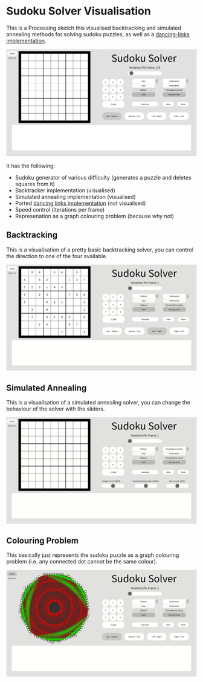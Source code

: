 # Sudoku Solver Visualisation

This is a Processing sketch this visualised backtracking and simulated annealing methods for solving sudoku puzzles, as well as a [dancing-links implementation](https://github.com/rafalio/dancing-links-java/tree/master).

![interface.png](/images/interface.png)

It has the following:
- Sudoku generator of various difficulty (generates a puzzle and deletes squares from it)
- Backtracker implementation (visualised)
- Simulated annealing implementation (visualised)
- Ported [dancing links implementation](https://github.com/rafalio/dancing-links-java/tree/master) (not visualised)
- Speed control (iterations per frame)
- Represenation as a graph colouring problem (because why not)

## Backtracking

This is a visualisation of a pretty basic backtracking solver, you can control the direction to one of the four available.

![backtracker.gif](/images/backtracker.gif)

## Simulated Annealing

This is a visualisation of a simulated annealing solver, you can change the behaviour of the solver with the sliders.

![simulated_annealing.gif](/images/simulated_annealing.gif)

## Colouring Problem

This basically just represents the sudoku puzzle as a graph colouring problem (i.e. any connected dot cannot be the same colour).

![graph.gif](/images/graph.gif)
